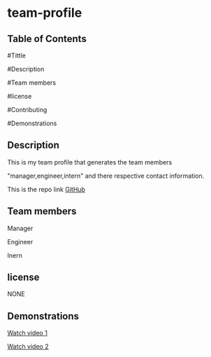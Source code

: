 # team-profile

## Table of Contents

#Tittle

#Description

#Team members

#license

#Contributing

#Demonstrations

##  Description

This is my team profile that generates the team members 

"manager,engineer,intern" and there respective contact information.

This is the repo link [GitHub](https://github.com/latifah2022/team-profile)

## Team members

Manager

Engineer

Inern

## license

NONE

## Demonstrations

[Watch video 1](https://drive.google.com/file/d/1f66zfKikt92tCCYaHNuq3ermFFnFN7hz/view)

[Watch video 2](https://drive.google.com/file/d/1wyEq20-vmHdFzfuZpu9Ab6WEiWxqfILK/view)


